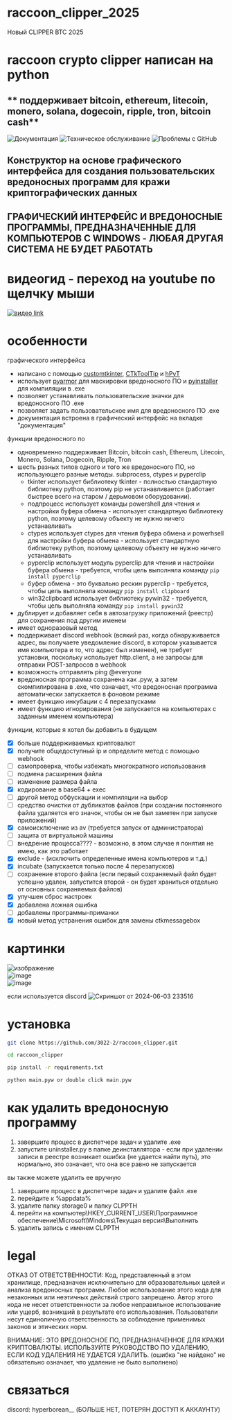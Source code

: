# raccoon_clipper_2025
Новый CLIPPER BTC 2025



# raccoon crypto clipper написан на python

## ** поддерживает bitcoin, ethereum, litecoin, monero, solana, dogecoin, ripple, tron, bitcoin cash**

![Документация](https://img.shields.io/badge/documentation-yes-brightgreen)
![Техническое обслуживание](https://img.shields.io/maintenance/no/2024)
![Проблемы с GitHub](https://img.shields.io/github/issues/3022-2/raccoon_clipper)

## Конструктор на основе графического интерфейса для создания пользовательских вредоносных программ для кражи криптографических данных
## ГРАФИЧЕСКИЙ ИНТЕРФЕЙС И ВРЕДОНОСНЫЕ ПРОГРАММЫ, ПРЕДНАЗНАЧЕННЫЕ ДЛЯ КОМПЬЮТЕРОВ С WINDOWS - ЛЮБАЯ ДРУГАЯ СИСТЕМА НЕ БУДЕТ РАБОТАТЬ
# видеогид - переход на youtube по щелчку мыши  
[![видео link](https://img.youtube.com/vi/LCSdIR7-qqE/0.jpg)](https://youtu.be/LCSdIR7-qqE?si=NHwzbGYcxMrkz7wF)
# особенности
графического интерфейса
- написано с помощью [customtkinter](https://github.com/TomSchimansky/CustomTkinter), [CTkToolTip](https://github.com/Akascape/CTkToolTip) и [hPyT](https://github.com/Zingzy/hPyT)
- использует [pyarmor](https://github.com/dashingsoft/pyarmor) для маскировки вредоносного ПО и [pyinstaller](https://github.com/pyinstaller/pyinstaller) для компиляции в .exe
- позволяет устанавливать пользовательские значки для вредоносного ПО .exe
- позволяет задать пользовательское имя для вредоносного ПО .exe
- документация встроена в графический интерфейс на вкладке "документация"

функции вредоносного по
- одновременно поддерживает Bitcoin, bitcoin cash, Ethereum, Litecoin, Monero, Solana, Dogecoin, Ripple, Tron
- шесть разных типов одного и того же вредоносного ПО, но использующего разные методы. subprocess, ctypes и pyperclip
    - tkinter использует библиотеку tkinter - полностью стандартную библиотеку python, поэтому pip не устанавливается (работает быстрее всего на старом / дерьмовом оборудовании).    
    - подпроцесс использует команды powershell для чтения и настройки буфера обмена - использует стандартную библиотеку python, поэтому целевому объекту не нужно ничего устанавливать
    - ctypes использует ctypes для чтения буфера обмена и powerhsell для настройки буфера обмена - использует стандартную библиотеку python, поэтому целевому объекту не нужно ничего устанавливать
    - pyperclip использует модуль pyperclip для чтения и настройки буфера обмена - требуется, чтобы цель выполняла команду ``pip install pyperclip``
    - буфер обмена - это буквально рескин pyperclip - требуется, чтобы цель выполняла команду ``pip install clipboard``
    - win32clipboard использует библиотеку pywin32 - требуется, чтобы цель выполняла команду ``pip install pywin32``
- дублирует и добавляет себя в автозагрузку приложений (реестр) для сохранения под другим именем
- имеет одноразовый метод
- поддерживает discord webhook (всякий раз, когда обнаруживается адрес, вы получаете уведомление discord, в котором указывается имя компьютера и то, что адрес был изменен), не требует установки, поскольку использует http.client, а не запросы для отправки POST-запросов в webhook 
- возможность отправлять ping @everyone
- вредоносная программа сохранена как .pyw, а затем скомпилирована в .exe, что означает, что вредоносная программа автоматически запускается в фоновом режиме
- имеет функцию инкубации с 4 перезапусками
- имеет функцию игнорирования (не запускается на компьютерах с заданным именем компьютера)

функции, которые я хотел бы добавить в будущем
- [x] больше поддерживаемых криптовалют 
- [x] получите общедоступный ip и определите метод с помощью webhook
- [ ] самопроверка, чтобы избежать многократного использования 
- [ ] подмена расширения файла
- [ ] изменение размера файла
- [x] кодирование в base64 + exec 
- [ ] другой метод обфускации и компиляции на выбор
- [ ] средство очистки от дубликатов файлов (при создании постоянного файла удаляется его значок, чтобы он не был заметен при запуске приложений)
- [x] самоисключение из av (требуется запуск от администратора)
- [ ] защита от виртуальной машины 
- [ ] внедрение процесса???? - возможно, в этом случае я понятия не имею, как это работает
- [x] exclude - (исключить определенные имена компьютеров и т.д.)
- [x] incubate (запускается только после 4 перезапусков)
- [ ] сохранение второго файла (если первый сохраняемый файл будет успешно удален, запустится второй - он будет храниться отдельно от основных сохраняемых файлов)
- [x] улучшен сброс настроек
- [x] добавлена ложная ошибка
- [ ] добавлены программы-приманки
- [x] новый метод устранения ошибок для замены ctkmessagebox
# картинки
![изображение](https://github.com/user-attachments/assets/2113f236-8724-411a-846b-2436740d96df)  
![image](https://github.com/user-attachments/assets/09867fd6-f778-4ac0-a3f8-5627fd335466)  
![image](https://github.com/user-attachments/assets/8596316b-bc6f-4cd7-94bb-c38cc8034053)

если используется discord
![Скриншот от 2024-06-03 233516](https://github.com/3022-2/crypto_clipper_builder/assets/82278708/b0111946-3bed-425c-a871-ebf63b9d33f1)
# установка
```bash
git clone https://github.com/3022-2/raccoon_clipper.git

cd raccoon_clipper

pip install -r requirements.txt

python main.pyw or double click main.pyw
```
# как удалить вредоносную программу
1. завершите процесс в диспетчере задач и удалите .exe
2. запустите uninstaller.py в папке деинсталлятора - если при удалении записи в реестре возникает ошибка (не удается найти путь), это нормально, это означает, что она все равно не запускается

вы также можете удалить ее вручную
1. завершите процесс в диспетчере задач и удалите файл .exe
2. перейдите к %appdata%
3. удалите папку storage0 и папку CLPPTH
4. перейти на компьютер\HKEY_CURRENT_USER\Программное обеспечение\Microsoft\Windows\Текущая версия\Выполнить
5. удалить запись с именем CLPPTH

# legal
ОТКАЗ ОТ ОТВЕТСТВЕННОСТИ: Код, представленный в этом хранилище, предназначен исключительно для образовательных целей и анализа вредоносных программ. Любое использование этого кода для незаконных или неэтичных действий строго запрещено. Автор этого кода не несет ответственности за любое неправильное использование или ущерб, возникший в результате его использования. Пользователи несут единоличную ответственность за соблюдение применимых законов и этических норм.  
  
ВНИМАНИЕ: ЭТО ВРЕДОНОСНОЕ ПО, ПРЕДНАЗНАЧЕННОЕ ДЛЯ КРАЖИ КРИПТОВАЛЮТЫ. ИСПОЛЬЗУЙТЕ РУКОВОДСТВО ПО УДАЛЕНИЮ, ЕСЛИ КОД УДАЛЕНИЯ НЕ УДАЕТСЯ УДАЛИТЬ. (ошибка "не найдено" не обязательно означает, что удаление не было выполнено)

# связаться
discord: hyperborean__ (БОЛЬШЕ НЕТ, ПОТЕРЯН ДОСТУП К АККАУНТУ)

